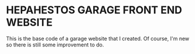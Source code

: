 # HEPAHESTOS GARAGE FRONT END WEBSITE

This is the base code of a garage website that I created. Of course, I'm new so there is still some improvement to do.